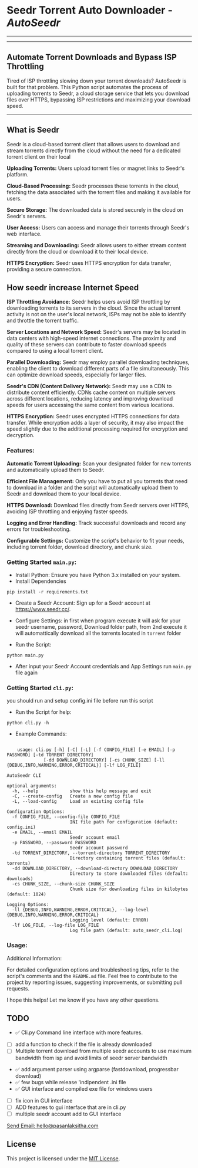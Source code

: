 #  **Seedr Torrent Auto Downloader - _AutoSeedr_**

---

---
## **Automate Torrent Downloads and Bypass ISP Throttling**
Tired of ISP throttling slowing down your torrent downloads? 
AutoSeedr is built for that problem. This Python script automates the process of uploading torrents to Seedr, 
a cloud storage service that lets you download files over HTTPS, bypassing ISP restrictions and maximizing your download speed.

---
## What is Seedr
Seedr is a cloud-based torrent client that allows users to download and stream torrents directly from the cloud without the need for a dedicated torrent client on their local 

**Uploading Torrents:** Users upload torrent files or magnet links to Seedr's platform.


**Cloud-Based Processing:** Seedr processes these torrents in the cloud, fetching the data associated with the torrent files and making it available for users.

**Secure Storage:** The downloaded data is stored securely in the cloud on Seedr's servers.

**User Access:** Users can access and manage their torrents through Seedr's web interface.

**Streaming and Downloading:** Seedr allows users to either stream content directly from the cloud or download it to their local device.

**HTTPS Encryption:** Seedr uses HTTPS encryption for data transfer, providing a secure connection.

## How seedr increase Internet Speed 

**ISP Throttling Avoidance:** 
Seedr helps users avoid ISP throttling by downloading torrents to its servers in the cloud. Since the actual torrent activity is not on the user's local network, ISPs may not be able to identify and throttle the torrent traffic.

**Server Locations and Network Speed:** 
Seedr's servers may be located in data centers with high-speed internet connections. The proximity and quality of these servers can contribute to faster download speeds compared to using a local torrent client.

**Parallel Downloading:** Seedr may employ parallel downloading techniques, enabling the client to download different parts of a file simultaneously. This can optimize download speeds, especially for larger files.

**Seedr's CDN (Content Delivery Network):**
Seedr may use a CDN to distribute content efficiently. CDNs cache content on multiple servers across different locations, reducing latency and improving download speeds for users accessing the same content from various locations.

**HTTPS Encryption:**
Seedr uses encrypted HTTPS connections for data transfer. While encryption adds a layer of security, it may also impact the speed slightly due to the additional processing required for encryption and decryption.


### Features:

**Automatic Torrent Uploading:** Scan your designated folder for new torrents and automatically upload them to Seedr.

**Efficient File Management:** Only you have to put all you torrents that need to download in a folder and the script will automatically upload them to Seedr and download them to your local device.

**HTTPS Download:** Download files directly from Seedr servers over HTTPS, avoiding ISP throttling and enjoying faster speeds.

**Logging and Error Handling:** Track successful downloads and record any errors for troubleshooting.

**Configurable Settings:** Customize the script's behavior to fit your needs, including torrent folder, download directory, and chunk size.



### Getting Started `main.py`:

+ Install Python: Ensure you have Python 3.x installed on your system.
+ Install Dependencies
```
pip install -r requirements.txt
``` 
+ Create a Seedr Account: Sign up for a Seedr account at https://www.seedr.cc/.

+ Configure Settings: in first when program execute it will ask for your seedr username, password, Download folder path, from 2nd execute it will automattically download all the torrents located in `torrent` folder

+ Run the Script:  
```
python main.py
``` 
+ After input your Seedr Account credentials and App Settings run `main.py` file again

### Getting Started `cli.py`:
 you should run and setup config.ini file before run this script
+ Run the Script for help:  
```
python cli.py -h
``` 
+ Example Commands:  
```
    
    usage: cli.py [-h] [-C] [-L] [-f CONFIG_FILE] [-e EMAIL] [-p PASSWORD] [-td TORRENT_DIRECTORY]
              [-dd DOWNLOAD_DIRECTORY] [-cs CHUNK_SIZE] [-ll {DEBUG,INFO,WARNING,ERROR,CRITICAL}] [-lf LOG_FILE]

AutoSeedr CLI

optional arguments:
  -h, --help            show this help message and exit
  -C, --create-config   Create a new config file
  -L, --load-config     Load an existing config file

Configuration Options:
  -f CONFIG_FILE, --config-file CONFIG_FILE
                        INI file path for configuration (default: config.ini)
  -e EMAIL, --email EMAIL
                        Seedr account email
  -p PASSWORD, --password PASSWORD
                        Seedr account password
  -td TORRENT_DIRECTORY, --torrent-directory TORRENT_DIRECTORY
                        Directory containing torrent files (default: torrents)
  -dd DOWNLOAD_DIRECTORY, --download-directory DOWNLOAD_DIRECTORY
                        Directory to store downloaded files (default: downloads)
  -cs CHUNK_SIZE, --chunk-size CHUNK_SIZE
                        Chunk size for downloading files in kilobytes (default: 1024)

Logging Options:
  -ll {DEBUG,INFO,WARNING,ERROR,CRITICAL}, --log-level {DEBUG,INFO,WARNING,ERROR,CRITICAL}
                        Logging level (default: ERROR)
  -lf LOG_FILE, --log-file LOG_FILE
                        Log file path (default: auto_seedr_cli.log)
```

### Usage:

Additional Information:

For detailed configuration options and troubleshooting tips, refer to the script's comments and the `README.md` file.
Feel free to contribute to the project by reporting issues, suggesting improvements, or submitting pull requests.


I hope this helps! Let me know if you have any other questions.

## TODO
- ✅ Cli.py Command line interface with more features.
- [ ] add a function to check if the file is already downloaded
- [ ] Multiple torrent download from multiple seedr accounts to use maximum bandwidth from isp and avoid limits of seedr server bandwidth
- ✅ add argument parser using argparse (fastdownload, progressbar download)
- ✅ few bugs while release 'indipendent .ini file
- ✅ GUI interface and compiled exe file for windows users
- [ ] fix icon in GUI interface
- [ ] ADD features to gui interface that are in cli.py
- [ ] multiple seedr account add to GUI interface

[Send Email: hello@pasanlaksitha.com](mailto:hello@pasanlaksitha.com)


## License

This project is licensed under the [MIT License](./LICENSE).
